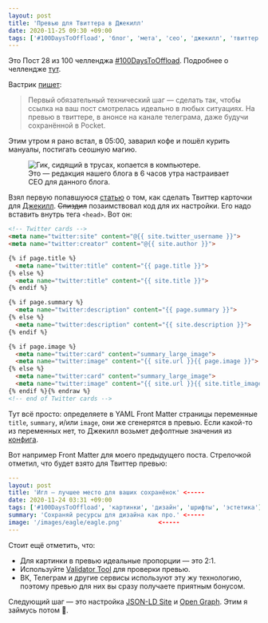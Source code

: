 ```yaml
---
layout: post
title: 'Превью для Твиттера в Джекилл'
date: 2020-11-25 09:30 +09:00
tags: ['#100DaysToOffload', 'блог', 'мета', 'сео', 'джекилл', 'твиттер']
---
```


Это Пост 28 из 100 челленджа [#100DaysToOffload](/tags/#100daystooffload). Подробнее о челлендже [тут](/100-days-to-offload).

Вастрик [пишет](https://vas3k.ru/notes/how_to_blog/#scroll190):

> Первый обязательный технический шаг — сделать так, чтобы ссылка на ваш пост смотрелась идеально в любых ситуациях. На превью в твиттере, в анонсе на канале телеграма, даже будучи сохранённой в Pocket.

Этим утром я рано встал, в 05:00, заварил кофе и пошёл курить мануалы, постигать сеошную магию.

<figure>
  <img src="/images/twitter-cards-on-jekyll/geek.jpg" data-action="zoom" alt="Гик, сидящий в трусах, копается в компьютере." >
  <figcaption>Это — редакция нашего блога в 6 часов утра настраивает СЕО для данного блога.</figcaption>
</figure>

Взял первую попавшуюся [статью](https://brianbunke.com/blog/2017/09/06/twitter-cards-on-jekyll/) о том, как сделать Твиттер карточки для [Джекилл](https://jekyllrb.com/). ~~Спиздил~~ позаимствовал код для их настройки. Его надо вставить внутрь тега `<head>`. Вот он:

```html {% raw %}
<!-- Twitter cards -->
<meta name="twitter:site" content="@{{ site.twitter_username }}">
<meta name="twitter:creator" content="@{{ site.author }}">

{% if page.title %}
  <meta name="twitter:title" content="{{ page.title }}">
{% else %}
  <meta name="twitter:title" content="{{ site.title }}">
{% endif %}

{% if page.summary %}
  <meta name="twitter:description" content="{{ page.summary }}">
{% else %}
  <meta name="twitter:description" content="{{ site.description }}">
{% endif %}

{% if page.image %}
  <meta name="twitter:card" content="summary_large_image">
  <meta name="twitter:image" content="{{ site.url }}{{ page.image }}">
{% else %}
  <meta name="twitter:card" content="summary_large_image">
  <meta name="twitter:image" content="{{ site.url }}{{ site.title_image }}">
{% endif %}{% endraw %}
<!-- end of Twitter cards -->
```

Тут всё просто: определяете в YAML Front Matter страницы переменные `title`, `summary`, и/или `image`, они же сгенерятся в превью. Если какой-то из переменных нет, то Джекилл возьмет дефолтные значения из [конфига](https://github.com/kaneru/kaneru.github.io/blob/master/_config.yml).

Вот например Front Matter для моего предыдущего поста. Стрелочкой отметил, что будет взято для Твиттер превью:

```yaml
---
layout: post
title: 'Игл — лучшее место для ваших сохранёнок' <-----
date: 2020-11-24 03:31 +09:00
tags: ['#100DaysToOffload', 'картинки', 'дизайн', 'шрифты', 'эстетика']
summary: 'Сохраняй ресурсы для дизайна как про.' <-----
image: '/images/eagle/eagle.png'          <-----
---
```

Стоит ещё отметить, что:

- Для картинки в превью идеальные пропорции — это 2:1.
- Используйте [Validator Tool](https://cards-dev.twitter.com/validator) для проверки превью.
- ВК, Телеграм и другие сервисы используют эту жу технологию, поэтому превью для них вы сразу получаете приятным бонусом.

Следующий шаг — это настройка [JSON-LD Site](https://developers.google.com/search/docs/guides/intro-structured-data) и [Open Graph](https://ogp.me/). Этим я займусь потом 🤡.
